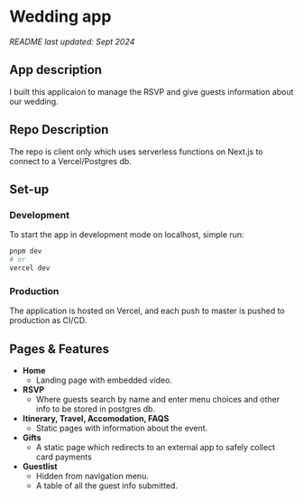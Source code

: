 # Wedding app

*README last updated: Sept 2024*

## App description
I built this applicaion to manage the RSVP and give guests information about our wedding.

## Repo Description
The repo is client only which uses serverless functions on Next.js to connect to a Vercel/Postgres db.

## Set-up 
### Development
To start the app in development mode on localhost, simple run:

```bash
pnpm dev
# or
vercel dev
```

### Production
The application is hosted on Vercel, and each push to master is pushed to production as CI/CD.

## Pages & Features
- **Home**
  - Landing page with embedded video.
- **RSVP**
  - Where guests search by name and enter menu choices and other info to be stored in postgres db.
- **Itinerary, Travel, Accomodation, FAQS**
  - Static pages with information about the event.
- **Gifts**
  - A static page which redirects to an external app to safely collect card payments
- **Guestlist**
  - Hidden from navigation menu.
  - A table of all the guest info submitted.
